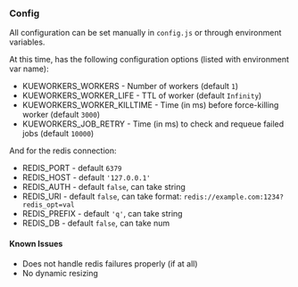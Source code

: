 ### Config

All configuration can be set manually in `config.js` or through environment variables.

At this time, has the following configuration options (listed with environment var name):

* KUEWORKERS_WORKERS          - Number of workers (default `1`)
* KUEWORKERS_WORKER_LIFE      - TTL of worker (default `Infinity`)
* KUEWORKERS_WORKER_KILLTIME  - Time (in ms) before force-killing worker (default `3000`)
* KUEWORKERS_JOB_RETRY        - Time (in ms) to check and requeue failed jobs (default `10000`)

And for the redis connection:

* REDIS_PORT    - default `6379`
* REDIS_HOST    - default `'127.0.0.1'` 
* REDIS_AUTH    - default `false`, can take string 
* REDIS_URI     - default `false`, can take format: `redis://example.com:1234?redis_opt=val` 
* REDIS_PREFIX  - default `'q'`, can take string 
* REDIS_DB      - default `false`, can take num 

#### Known Issues

* Does not handle redis failures properly (if at all)
* No dynamic resizing

